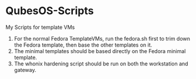 # QubesOS-Scripts
My Scripts for template VMs

1. For the normal Fedora TemplateVMs, run the fedora.sh first to trim down the Fedora template, then base the other templates on it.
2. The minimal templates should be based directly on the Fedora minimal template.
3. The whonix hardening script should be run on both the workstation and gateway.
